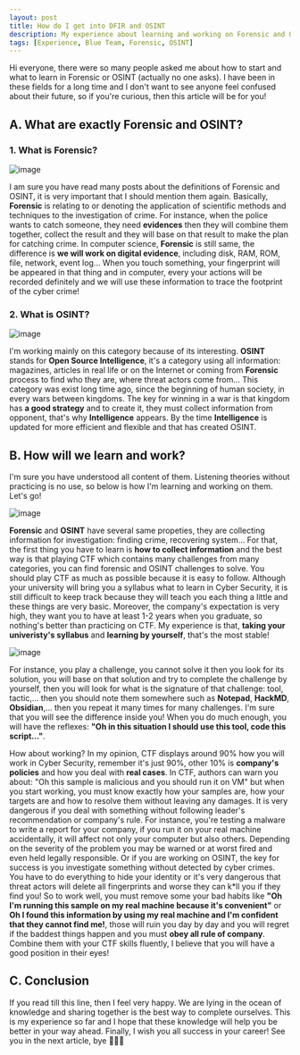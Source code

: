 ```yaml
---
layout: post
title: How do I get into DFIR and OSINT
description: My experience about learning and working on Forensic and OSINT
tags: [Experience, Blue Team, Forensic, OSINT]
---
```


Hi everyone, there were so many people asked me about how to start and what to learn in Forensic or OSINT (actually no one asks). I have been in these fields for a long time 
and I don't want to see anyone feel confused about their future, so if you're curious, then this article will be for you! 

## A. What are exactly Forensic and OSINT? 
### 1. What is Forensic?

![image](https://github.com/user-attachments/assets/9fa401fd-baa1-4f67-bfef-da3fb07706b3)

I am sure you have read many posts about the definitions of Forensic and OSINT, it is very important that I should mention them again. Basically, **Forensic** is 
relating to or denoting the application of scientific methods and techniques to the investigation of crime. For instance, when the police wants to catch someone, they need 
**evidences** then they will combine them together, collect the result and they will base on that result to make the plan for catching crime. In computer science, **Forensic** 
is still same, the difference is **we will work on digital evidence**, including disk, RAM, ROM, file, network, event log... When you touch something, your fingerprint will be 
appeared in that thing and in computer, every your actions will be recorded definitely and we will use these information to trace the footprint of the cyber crime!

### 2. What is OSINT?

![image](https://github.com/user-attachments/assets/4f42562e-5191-46d4-a0f7-b9b2a8fed3ce)

I'm working mainly on this category because of its interesting. **OSINT** stands for **Open Source Intelligence**, it's a category using all information: magazines, 
articles in real life or on the Internet or coming from **Forensic** process to find who they are, where threat actors come from... This category was exist long time ago, since 
the beginning of human society, in every wars between kingdoms. The key for winning in a war is that kingdom has **a good strategy** and to create it, they must collect 
information from opponent, that's why **Intelligence** appears. By the time **Intelligence** is updated for more efficient and flexible and that has created OSINT.

## B. How will we learn and work? 

I'm sure you have understood all content of them. Listening theories without practicing is no use, so below is how I'm learning and working on them. Let's go! 

![image](https://github.com/user-attachments/assets/3c388278-8026-4138-8026-7e3039f2b077)

**Forensic** and **OSINT** have several same propeties, they are collecting information for investigation: finding crime, recovering system... For that, the first 
thing you have to learn is **how to collect information** and the best way is that playing CTF which contains many challenges from many categories, you can find forensic 
and OSINT challenges to solve. You should play CTF as much as possible because it is easy to follow. Although your university will bring you a syllabus what to learn in 
Cyber Security, it is still difficult to keep track because they will teach you each thing a little and these things are very basic. Moreover, the company's expectation is 
very high, they want you to have at least 1-2 years when you graduate, so nothing's better than practicing on CTF. My experience is that, **taking your univeristy's syllabus** 
and **learning by yourself**, that's the most stable! 

![image](https://github.com/user-attachments/assets/be8d2d63-8964-4715-ab73-8610cf04654e)

For instance, you play a challenge, you cannot solve it then you look for its solution, you will base on that solution and try to complete the challenge by yourself, 
then you will look for what is the signature of that challenge: tool, tactic,... then you should note them somewhere such as **Notepad**, **HackMD**, **Obsidian**,... 
then you repeat it many times for many challenges. I'm sure that you will see the difference inside you! When you do much enough, you will have the reflexes: **"Oh in this 
situation I should use this tool, code this script..."**.

How about working? In my opinion, CTF displays around 90% how you will work in Cyber Security, remember it's just 90%, other 10% is **company's policies** and how you deal 
with **real cases**. In CTF, authors can warn you about: "Oh this sample is malicious and you should run it on VM" but when you start working, you must know exactly how your samples 
are, how your targets are and how to resolve them without leaving any damages. It is very dangerous if you deal with something without following leader's recommendation or company's 
rule. For instance, you're testing a malware to write a report for your company, if you run it on your real machine accidentally, it will affect not only your computer 
but also others. Depending on the severity of the problem you may be warned or at worst fired and even held legally responsible. Or if you are working on OSINT, the key for 
success is you investigate something without detected by cyber crimes. You have to do everything to hide your identity or it's very dangerous that threat actors will delete 
all fingerprints and worse they can k*ll you if they find you! So to work well, you must remove some your bad habits like **"Oh I'm running this sample on my real machine because it's convenient"** or **Oh I found this information by using my real machine and I'm confident that they cannot find me!**, those will ruin you day by day and you will regret if the baddest things happen and you must **obey all rule of company**. Combine them with your CTF skills fluently, I believe that you will have a good position in their eyes! 

## C. Conclusion

If you read till this line, then I feel very happy. We are lying in the ocean of knowledge and sharing together is the best way to complete ourselves. This is my experience 
so far and I hope that these knowledge will help you be better in your way ahead. Finally, I wish you all success in your career! See you in the next article, bye 💙💙💙
